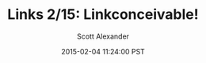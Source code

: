 ---
layout: podcast
title: "Links 2/15: Linkconceivable!"
author: Scott Alexander
description: https://slatestarcodex.com/2015/02/04/links-215-linkconceivable/
date: 2015-02-04 11:24:00 PST
length: 2602000
duration: 650
guid: links-215-linkconceivable
---